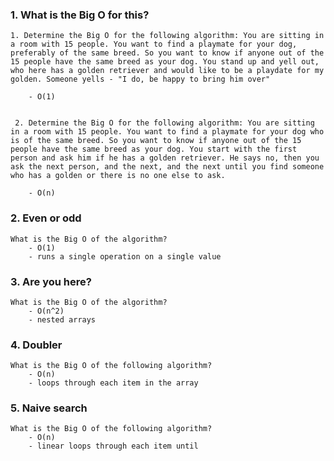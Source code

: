### 1. What is the Big O for this?

    1. Determine the Big O for the following algorithm: You are sitting in a room with 15 people. You want to find a playmate for your dog, preferably of the same breed. So you want to know if anyone out of the 15 people have the same breed as your dog. You stand up and yell out, who here has a golden retriever and would like to be a playdate for my golden. Someone yells - "I do, be happy to bring him over"

        - O(1)


     2. Determine the Big O for the following algorithm: You are sitting in a room with 15 people. You want to find a playmate for your dog who is of the same breed. So you want to know if anyone out of the 15 people have the same breed as your dog. You start with the first person and ask him if he has a golden retriever. He says no, then you ask the next person, and the next, and the next until you find someone who has a golden or there is no one else to ask.

        - O(n)   


### 2. Even or odd

    What is the Big O of the algorithm?
        - O(1)
        - runs a single operation on a single value 


### 3. Are you here?

    What is the Big O of the algorithm?
        - O(n^2)
        - nested arrays


### 4. Doubler

    What is the Big O of the following algorithm?
        - O(n)
        - loops through each item in the array


### 5. Naive search

    What is the Big O of the following algorithm?
        - O(n)
        - linear loops through each item until